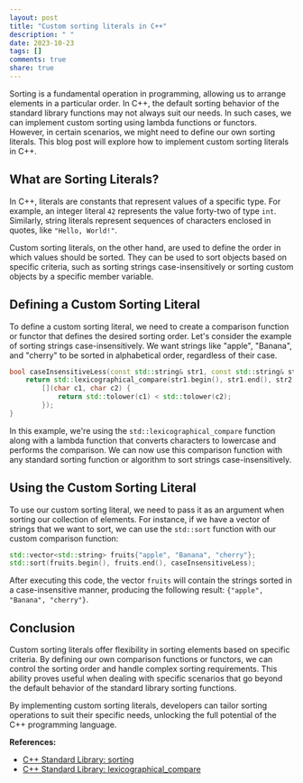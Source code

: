 ```yaml
---
layout: post
title: "Custom sorting literals in C++"
description: " "
date: 2023-10-23
tags: []
comments: true
share: true
---
```


Sorting is a fundamental operation in programming, allowing us to arrange elements in a particular order. In C++, the default sorting behavior of the standard library functions may not always suit our needs. In such cases, we can implement custom sorting using lambda functions or functors. However, in certain scenarios, we might need to define our own sorting literals. This blog post will explore how to implement custom sorting literals in C++.

## What are Sorting Literals?
In C++, literals are constants that represent values of a specific type. For example, an integer literal `42` represents the value forty-two of type `int`. Similarly, string literals represent sequences of characters enclosed in quotes, like `"Hello, World!"`. 

Custom sorting literals, on the other hand, are used to define the order in which values should be sorted. They can be used to sort objects based on specific criteria, such as sorting strings case-insensitively or sorting custom objects by a specific member variable.

## Defining a Custom Sorting Literal
To define a custom sorting literal, we need to create a comparison function or functor that defines the desired sorting order. Let's consider the example of sorting strings case-insensitively. We want strings like "apple", "Banana", and "cherry" to be sorted in alphabetical order, regardless of their case.

```cpp
bool caseInsensitiveLess(const std::string& str1, const std::string& str2) {
    return std::lexicographical_compare(str1.begin(), str1.end(), str2.begin(), str2.end(),
        [](char c1, char c2) {
            return std::tolower(c1) < std::tolower(c2);
        });
}
```

In this example, we're using the `std::lexicographical_compare` function along with a lambda function that converts characters to lowercase and performs the comparison. We can now use this comparison function with any standard sorting function or algorithm to sort strings case-insensitively.

## Using the Custom Sorting Literal
To use our custom sorting literal, we need to pass it as an argument when sorting our collection of elements. For instance, if we have a vector of strings that we want to sort, we can use the `std::sort` function with our custom comparison function:

```cpp
std::vector<std::string> fruits{"apple", "Banana", "cherry"};
std::sort(fruits.begin(), fruits.end(), caseInsensitiveLess);
```

After executing this code, the vector `fruits` will contain the strings sorted in a case-insensitive manner, producing the following result: `{"apple", "Banana", "cherry"}`.

## Conclusion
Custom sorting literals offer flexibility in sorting elements based on specific criteria. By defining our own comparison functions or functors, we can control the sorting order and handle complex sorting requirements. This ability proves useful when dealing with specific scenarios that go beyond the default behavior of the standard library sorting functions. 

By implementing custom sorting literals, developers can tailor sorting operations to suit their specific needs, unlocking the full potential of the C++ programming language.

**References:**
- [C++ Standard Library: sorting](https://en.cppreference.com/w/cpp/algorithm/sort)
- [C++ Standard Library: lexicographical_compare](https://en.cppreference.com/w/cpp/algorithm/lexicographical_compare)